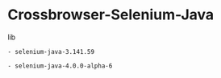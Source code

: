 # Crossbrowser-Selenium-Java

lib 
    
    - selenium-java-3.141.59
    
    - selenium-java-4.0.0-alpha-6
